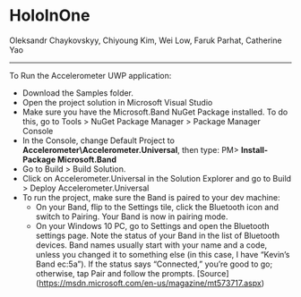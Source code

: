 ﻿# HoloInOne

Oleksandr Chaykovskyy, Chiyoung Kim, Wei Low, Faruk Parhat, Catherine Yao

----
To Run the Accelerometer UWP application:
- Download the Samples folder.
- Open the project solution in Microsoft Visual Studio
- Make sure you have the Microsoft.Band NuGet Package installed. To do this, go to Tools > NuGet Package Manager > Package Manager Console
- In the Console, change Default Project to **Accelerometer\Accelerometer.Universal**, then type: PM> **Install-Package Microsoft.Band**
- Go to Build > Build Solution.
- Click on Accelerometer.Universal in the Solution Explorer and go to Build > Deploy Accelerometer.Universal
- To run the project, make sure the Band is paired to your dev machine:
  * On your Band, flip to the Settings tile, click the Bluetooth icon and switch to Pairing. Your Band is now in pairing mode. 
  * On your Windows 10 PC, go to Settings and open the Bluetooth settings page. Note the status of your Band in the list of Bluetooth devices. Band names usually start with your name and a code, unless you changed it to something else (in this case, I have “Kevin’s Band ec:5a”). If the status says “Connected,” you’re good to go; otherwise, tap Pair and follow the prompts. [Source] (https://msdn.microsoft.com/en-us/magazine/mt573717.aspx)

